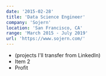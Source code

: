 ```yaml
---
date: '2015-02-28'
title: 'Data Science Engineer'
company: 'Sojern'
location: 'San Francisco, CA'
range: 'March 2015 - July 2019'
url: 'https://www.sojern.com/'
---
```


- (projects I'll transfer from LinkedIn)
- Item 2
- Profit
